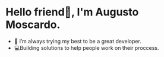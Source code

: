 <h1>Hello friend👋, I'm Augusto Moscardo.</h1>

- 🔭 I’m always trying my best to be a great developer.
- 💻Building solutions to help people work on their proccess.

<!--
**augustomoscardo/augustomoscardo** is a ✨ _special_ ✨ repository because its `README.md` (this file) appears on your GitHub profile.

Here are some ideas to get you started:

- 🔭 I’m currently working on ...
- 🌱 I’m currently learning ...
- 👯 I’m looking to collaborate on ...
- 🤔 I’m looking for help with ...
- 💬 Ask me about ...
- 📫 How to reach me: ...
- 😄 Pronouns: ...
- ⚡ Fun fact: ...
-->
